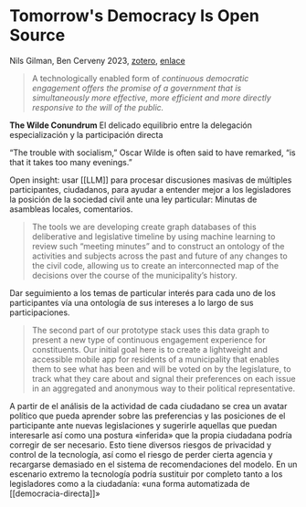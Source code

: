 # Tomorrow's Democracy Is Open Source
Nils Gilman, Ben Cerveny 2023, [zotero](zotero://select/items/@gilman&cerveny2023), [enlace](https://www.noemamag.com/tomorrows-democracy-is-open-source/)

> A technologically enabled form of _continuous democratic engagement offers the promise of a government that is simultaneously more effective, more efficient and more directly responsive to the will of the public._

 **The Wilde Conundrum** El delicado equilibrio entre la delegación especialización y la participación directa

“The trouble with socialism,” Oscar Wilde is often said to have remarked, “is that it takes too many evenings.”

Open insight: usar [[LLM]] para procesar discusiones masivas de múltiples participantes, ciudadanos, para ayudar a entender mejor a los legisladores la posición de la sociedad civil ante una ley particular: Minutas de asambleas locales, comentarios.

> The tools we are developing create graph databases of this deliberative and legislative timeline by using machine learning to review such “meeting minutes” and to construct an ontology of the activities and subjects across the past and future of any changes to the civil code, allowing us to create an interconnected map of the decisions over the course of the municipality’s history.

Dar seguimiento a los temas de particular interés para cada uno de los participantes vía una ontología de sus intereses a lo largo de sus participaciones.

> The second part of our prototype stack uses this data graph to present a new type of continuous engagement experience for constituents. Our initial goal here is to create a lightweight and accessible mobile app for residents of a municipality that enables them to see what has been and will be voted on by the legislature, to track what they care about and signal their preferences on each issue in an aggregated and anonymous way to their political representative.

A partir de el análisis de la actividad de cada ciudadano se crea un avatar político que pueda aprender sobre las preferencias y las posiciones de el participante ante nuevas legislaciones y sugerirle aquellas que puedan interesarle así como una postura «inferida» que la propia ciudadana podría corregir de ser necesario. Esto tiene diversos riesgos de privacidad y control de la tecnología, así como el riesgo de perder cierta agencia y recargarse demasiado en el sistema de recomendaciones del modelo. En un escenario extremo la tecnología podría sustituir por completo tanto a los legisladores como a la ciudadanía: «una forma automatizada de [[democracia-directa]]»
